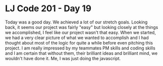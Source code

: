 # LJ Code 201 - Day 19  

Today was a good day. We achieved a lot of our stretch goals. Looking back, it seems our project was fairly "easy" but looking closely at the things we accomplished, I feel like our project wasn't that easy. When we started, we had a very clear picture of what we wanted to accomplish and I had thought about most of the logic for quite a while before even pitching this project. I am really impressed by my teammates PM skills and coding skills and I am certain that without them, their brilliant ideas and brilliant mind, we wouldn't have done it.
Me, I was just doing the javascript.
